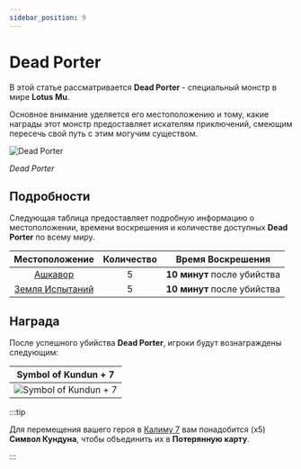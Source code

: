 ```yaml
---
sidebar_position: 9
---
```


# Dead Porter

В этой статье рассматривается **Dead Porter** - специальный монстр в мире **Lotus Mu**.

Основное внимание уделяется его местоположению и тому, какие награды этот монстр предоставляет искателям приключений, смеющим пересечь свой путь с этим могучим существом.

![Dead Porter](/img/monsters/special/others/dead-porter.jpg)

_Dead Porter_

## Подробности

Следующая таблица предоставляет подробную информацию о местоположении, времени воскрешения и количестве доступных **Dead Porter** по всему миру.

|             Местоположение              | Количество |      Время Воскрешения      |
| :-------------------------------------: | :--------: | :-------------------------: |
|        [Ашкавор](/maps/ashkavor)        |     5      | **10 минут** после убийства |
| [Земля Испытаний](/maps/land-of-trials) |     5      | **10 минут** после убийства |

## Награда

После успешного убийства **Dead Porter**, игроки будут вознаграждены следующим:

|                         Symbol of Kundun + 7                         |
| :------------------------------------------------------------------: |
| ![Symbol of Kundun + 7](/img/items/invitations/symbol-of-kundun.png) |

:::tip

Для перемещения вашего героя в [Калиму 7](/maps/kalima) вам понадобится (x5) **Символ Кундуна**, чтобы объединить их в **Потерянную карту**.

:::
